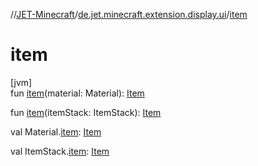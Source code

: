 //[JET-Minecraft](../../index.md)/[de.jet.minecraft.extension.display.ui](index.md)/[item](item.md)

# item

[jvm]\
fun [item](item.md)(material: Material): [Item](../de.jet.minecraft.tool.display.item/-item/index.md)

fun [item](item.md)(itemStack: ItemStack): [Item](../de.jet.minecraft.tool.display.item/-item/index.md)

val Material.[item](item.md): [Item](../de.jet.minecraft.tool.display.item/-item/index.md)

val ItemStack.[item](item.md): [Item](../de.jet.minecraft.tool.display.item/-item/index.md)
